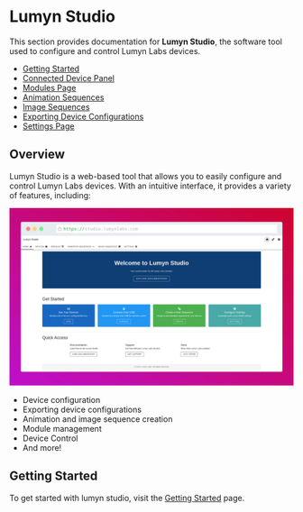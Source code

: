 # Lumyn Studio

This section provides documentation for **Lumyn Studio**, the software tool used to configure and control Lumyn Labs devices.

- [Getting Started](/lumyn-studio/getting-started/)
- [Connected Device Panel](/lumyn-studio/connected-device-panel/)
- [Modules Page](/lumyn-studio/modules-page/)
- [Animation Sequences](/lumyn-studio/animation-sequences/)
- [Image Sequences](/lumyn-studio/image-sequences/)
- [Exporting Device Configurations](/lumyn-studio/exporting-device-configurations/)
- [Settings Page](/lumyn-studio/settings-page/)

## Overview

Lumyn Studio is a web-based tool that allows you to easily configure and control Lumyn Labs devices. With an intuitive interface, it provides a variety of features, including:

![Lumyn Studio](studio-demo.jpeg)

- Device configuration
- Exporting device configurations
- Animation and image sequence creation
- Module management
- Device Control
- And more!

## Getting Started

To get started with lumyn studio, visit the [Getting Started](/lumyn-studio/getting-started/#) page.